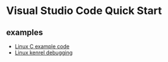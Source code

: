 # Visual Studio Code Quick Start

## examples

* [Linux C example code](examples/linux-c)
* [Linux kenrel debugging](https://github.com/mengning/linuxkernel/tree/master/src/kerneldebuging)
